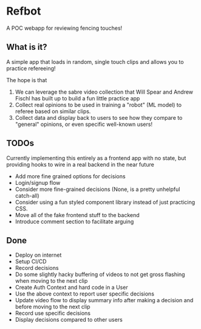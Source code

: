 # Refbot

A POC webapp for reviewing fencing touches!

## What is it?

A simple app that loads in random, single touch clips and allows you to practice refereeing!

The hope is that

1. We can leverage the sabre video collection that Will Spear and Andrew Fischl has built up to build a fun little practice app
2. Collect real opinions to be used in training a "robot" (ML model) to referee based on similar clips.
3. Collect data and display back to users to see how they compare to "general" opinions, or even specific well-known users!

## TODOs

Currently implementing this entirely as a frontend app with no state, but providing hooks to wire in a real backend in the near future

- Add more fine grained options for decisions
- Login/signup flow
- Consider more fine-grained decisions (None, is a pretty unhelpful catch-all)
- Consider using a fun styled component library instead of just practicing CSS.
- Move all of the fake frontend stuff to the backend
- Introduce comment section to facilitate arguing

## Done

- Deploy on internet
- Setup CI/CD
- Record decisions
- Do some slightly hacky buffering of videos to not get gross flashing when moving to the next clip
- Create Auth Context and hard code in a User
- Use the above context to report user specific decisions
- Update video flow to display summary info after making a decision and before moving to the next clip
- Record use specific decisions
- Display decisions compared to other users
